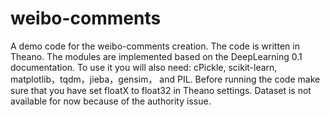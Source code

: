 # weibo-comments
A demo code for the weibo-comments creation. 
The code is written in Theano. 
The modules are implemented based on the DeepLearning 0.1 documentation.
To use it you will also need: cPickle, scikit-learn, matplotlib，tqdm，jieba，gensim， and PIL.
Before running the code make sure that you have set floatX to float32 in Theano settings.
Dataset is not available for now because of the authority issue.
